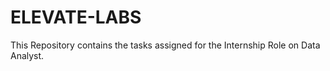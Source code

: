 # ELEVATE-LABS
This Repository contains the tasks assigned for the Internship Role on Data Analyst.
